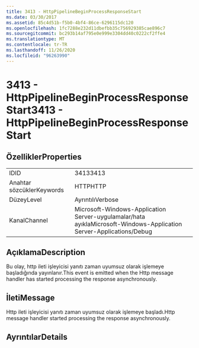 ```yaml
---
title: 3413 - HttpPipelineBeginProcessResponseStart
ms.date: 03/30/2017
ms.assetid: 85c4d51b-f5b0-4bf4-86ce-6296115dc120
ms.openlocfilehash: 1fc7288e232d11dbefbb35c756929385cae896c7
ms.sourcegitcommit: bc293b14af795e0e999e3304dd40c0222cf2ffe4
ms.translationtype: MT
ms.contentlocale: tr-TR
ms.lasthandoff: 11/26/2020
ms.locfileid: "96263990"
---
```

# <a name="3413---httppipelinebeginprocessresponsestart"></a><span data-ttu-id="2417a-102">3413 - HttpPipelineBeginProcessResponseStart</span><span class="sxs-lookup"><span data-stu-id="2417a-102">3413 - HttpPipelineBeginProcessResponseStart</span></span>

## <a name="properties"></a><span data-ttu-id="2417a-103">Özellikler</span><span class="sxs-lookup"><span data-stu-id="2417a-103">Properties</span></span>  
  
|||  
|-|-|  
|<span data-ttu-id="2417a-104">ID</span><span class="sxs-lookup"><span data-stu-id="2417a-104">ID</span></span>|<span data-ttu-id="2417a-105">3413</span><span class="sxs-lookup"><span data-stu-id="2417a-105">3413</span></span>|  
|<span data-ttu-id="2417a-106">Anahtar sözcükler</span><span class="sxs-lookup"><span data-stu-id="2417a-106">Keywords</span></span>|<span data-ttu-id="2417a-107">HTTP</span><span class="sxs-lookup"><span data-stu-id="2417a-107">HTTP</span></span>|  
|<span data-ttu-id="2417a-108">Düzey</span><span class="sxs-lookup"><span data-stu-id="2417a-108">Level</span></span>|<span data-ttu-id="2417a-109">Ayrıntılı</span><span class="sxs-lookup"><span data-stu-id="2417a-109">Verbose</span></span>|  
|<span data-ttu-id="2417a-110">Kanal</span><span class="sxs-lookup"><span data-stu-id="2417a-110">Channel</span></span>|<span data-ttu-id="2417a-111">Microsoft-Windows-Application Server-uygulamalar/hata ayıkla</span><span class="sxs-lookup"><span data-stu-id="2417a-111">Microsoft-Windows-Application Server-Applications/Debug</span></span>|  
  
## <a name="description"></a><span data-ttu-id="2417a-112">Açıklama</span><span class="sxs-lookup"><span data-stu-id="2417a-112">Description</span></span>  

 <span data-ttu-id="2417a-113">Bu olay, http ileti işleyicisi yanıtı zaman uyumsuz olarak işlemeye başladığında yayınlanır.</span><span class="sxs-lookup"><span data-stu-id="2417a-113">This event is emitted when the Http message handler has started processing the response asynchronously.</span></span>  
  
## <a name="message"></a><span data-ttu-id="2417a-114">İleti</span><span class="sxs-lookup"><span data-stu-id="2417a-114">Message</span></span>  

 <span data-ttu-id="2417a-115">Http ileti işleyicisi yanıtı zaman uyumsuz olarak işlemeye başladı.</span><span class="sxs-lookup"><span data-stu-id="2417a-115">Http message handler started processing the response asynchronously.</span></span>  
  
## <a name="details"></a><span data-ttu-id="2417a-116">Ayrıntılar</span><span class="sxs-lookup"><span data-stu-id="2417a-116">Details</span></span>
